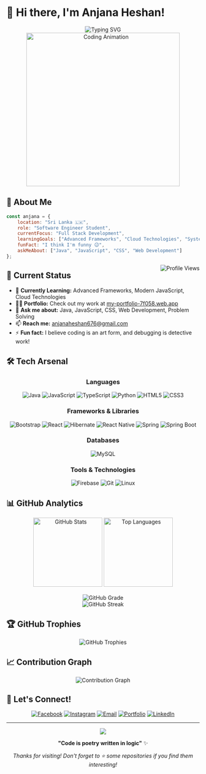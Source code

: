 # 👋 Hi there, I'm Anjana Heshan!

<div align="center">
  <img src="https://readme-typing-svg.demolab.com?font=Fira+Code&size=26&duration=2500&pause=1000&color=F97316&center=true&vCenter=true&width=600&lines=Software+Engineering+Student;Full+Stack+Developer;Problem+Solver;Tech+Enthusiast;Always+Learning+New+Things" alt="Typing SVG" />
</div>


<div align="center">
  <img src="https://user-images.githubusercontent.com/74038190/229223263-cf2e4b07-2615-4f87-9c38-e37600f8381a.gif" width="400" alt="Coding Animation"/>
</div>

## 🚀 About Me

```javascript
const anjana = {
    location: "Sri Lanka 🇱🇰",
    role: "Software Engineer Student",
    currentFocus: "Full Stack Development",
    learningGoals: ["Advanced Frameworks", "Cloud Technologies", "System Design"],
    funFact: "I think I'm funny 😉",
    askMeAbout: ["Java", "JavaScript", "CSS", "Web Development"]
};
```

<img align="right" src="https://komarev.com/ghpvc/?username=anju-hesh&label=Profile%20views&color=00d9ff&style=for-the-badge" alt="Profile Views" />

## 🎯 Current Status

- 🌱 **Currently Learning:** Advanced Frameworks, Modern JavaScript, Cloud Technologies
- 👨‍💻 **Portfolio:** Check out my work at [my-portfolio-7f058.web.app](https://my-portfolio-7f058.web.app/)
- 💬 **Ask me about:** Java, JavaScript, CSS, Web Development, Problem Solving
- 📫 **Reach me:** [anjanaheshan676@gmail.com](mailto:anjanaheshan676@gmail.com)
- ⚡ **Fun fact:** I believe coding is an art form, and debugging is detective work!

## 🛠️ Tech Arsenal

<div align="center">

### Languages
![Java](https://img.shields.io/badge/Java-%23ED8B00.svg?style=for-the-badge&logo=openjdk&logoColor=white)
![JavaScript](https://img.shields.io/badge/JavaScript-%23323330.svg?style=for-the-badge&logo=javascript&logoColor=%23F7DF1E)
![TypeScript](https://img.shields.io/badge/TypeScript-%23007ACC.svg?style=for-the-badge&logo=typescript&logoColor=white)
![Python](https://img.shields.io/badge/Python-3670A0?style=for-the-badge&logo=python&logoColor=ffdd54)
![HTML5](https://img.shields.io/badge/HTML5-%23E34F26.svg?style=for-the-badge&logo=html5&logoColor=white)
![CSS3](https://img.shields.io/badge/CSS3-%231572B6.svg?style=for-the-badge&logo=css3&logoColor=white)

### Frameworks & Libraries
![Bootstrap](https://img.shields.io/badge/Bootstrap-%238511FA.svg?style=for-the-badge&logo=bootstrap&logoColor=white)
![React](https://img.shields.io/badge/React-%2361DAFB.svg?style=for-the-badge&logo=react&logoColor=black)
![Hibernate](https://img.shields.io/badge/Hibernate-%23430000.svg?style=for-the-badge&logo=hibernate&logoColor=white)
![React Native](https://img.shields.io/badge/React_Native-%2361DAFB.svg?style=for-the-badge&logo=react&logoColor=black)
![Spring](https://img.shields.io/badge/Spring-%236DB33F.svg?style=for-the-badge&logo=spring&logoColor=white)
![Spring Boot](https://img.shields.io/badge/Spring_Boot-%236DB33F.svg?style=for-the-badge&logo=springboot&logoColor=white)

### Databases
![MySQL](https://img.shields.io/badge/MySQL-%2300f.svg?style=for-the-badge&logo=mysql&logoColor=white)

### Tools & Technologies
![Firebase](https://img.shields.io/badge/Firebase-%23039BE5.svg?style=for-the-badge&logo=firebase)
![Git](https://img.shields.io/badge/Git-%23F05033.svg?style=for-the-badge&logo=git&logoColor=white)
![Linux](https://img.shields.io/badge/Linux-FCC624?style=for-the-badge&logo=linux&logoColor=black)

</div>

## 📊 GitHub Analytics

<div align="center">

  <!-- Main Stats Card -->
  <img height="180em" src="https://github-readme-stats.vercel.app/api?username=Anjana-Hesh&show_icons=true&theme=tokyonight&count_private=true&include_all_commits=true&rank_icon=github" alt="GitHub Stats" />

  <!-- Top Languages Card -->
  <img height="180em" src="https://github-readme-stats.vercel.app/api/top-langs/?username=Anjana-Hesh&layout=compact&langs_count=8&theme=tokyonight" alt="Top Languages" />
  <!-- GitHub Grade Icon -->
  <br><br>
  <img src="https://img.shields.io/badge/Grade-A%2B-black?style=for-the-badge&logo=github&logoColor=white" alt="GitHub Grade" />

</div>


<div align="center">
  <img src="https://streak-stats.demolab.com?user=Anjana-Hesh&theme=tokyonight" alt="GitHub Streak"/>
</div>

## 🏆 GitHub Trophies

<div align="center">
  <img src="https://github-profile-trophy.vercel.app/?username=Anjana-Hesh&theme=dracula&no-frame=false&margin-w=15&row=2&column=4" alt="GitHub Trophies"/>
</div>


## 📈 Contribution Graph

<div align="center">
  <img src="https://github-readme-activity-graph.vercel.app/graph?username=Anjana-Hesh&theme=tokyo-night&bg_color=1a1b27&color=70a5fd&line=bf91f3&point=38bdae&area=true&hide_border=true" alt="Contribution Graph"/>
</div>

## 🤝 Let's Connect!

<div align="center">
  
[![Facebook](https://img.shields.io/badge/Facebook-%231877F2.svg?style=for-the-badge&logo=Facebook&logoColor=white)](https://fb.com/anjana%20heshan)
[![Instagram](https://img.shields.io/badge/Instagram-%23E4405F.svg?style=for-the-badge&logo=Instagram&logoColor=white)](https://instagram.com/anjana%20heshan)
[![Email](https://img.shields.io/badge/Email-D14836?style=for-the-badge&logo=gmail&logoColor=white)](mailto:anjanaheshan676@gmail.com)
[![Portfolio](https://img.shields.io/badge/Portfolio-%23000000.svg?style=for-the-badge&logo=firefox&logoColor=#FF7139)](https://my-portfolio-7f058.web.app/)
[![LinkedIn](https://img.shields.io/badge/LinkedIn-%230077B5.svg?style=for-the-badge&logo=linkedin&logoColor=white)](https://www.linkedin.com/in/anjana-heshan-79334b260/?originalSubdomain=lk)

</div>

---

<div align="center">
  <img src="https://capsule-render.vercel.app/api?type=waving&color=gradient&height=100&section=footer"/>
  
  **"Code is poetry written in logic"** ✨
  
  *Thanks for visiting! Don't forget to ⭐ some repositories if you find them interesting!*
</div>
